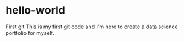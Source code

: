 # hello-world
First git
This is my first git code and I'm here to create a data science portfolio for myself. 
